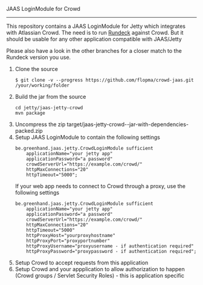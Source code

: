 JAAS LoginModule for Crowd

---

This repository contains a JAAS LoginModule for Jetty which integrates with Atlassian Crowd. The need is to run [Rundeck](http://rundeck.org) against Crowd. But it should be usable for any other application compatible with JAAS/Jetty

Please also have a look in the other branches for a closer match to the Rundeck version you use.

<ol>
<li>Clone the source

<pre><code>$ git clone -v --progress https://github.com/flopma/crowd-jaas.git /your/working/folder</code></pre>

</li>
<li>Build the jar from the source
<pre><code>cd jetty/jaas-jetty-crowd
mvn package
</code></pre>
</li>
<li>Uncompress the zip target/jaas-jetty-crowd-<version>-jar-with-dependencies-packed.zip</li>
<li>Setup JAAS LoginModule to contain the following settings
<pre><code>be.greenhand.jaas.jetty.CrowdLoginModule sufficient
	applicationName="your jetty app"
	applicationPassword="a password"
	crowdServerUrl="https://example.com/crowd/"
	httpMaxConnections="20"
	httpTimeout="5000";
</code></pre>

If your web app needs to connect to Crowd through a proxy, use the following settings

<pre><code>be.greenhand.jaas.jetty.CrowdLoginModule sufficient
	applicationName="your jetty app"
	applicationPassword="a password"
	crowdServerUrl="https://example.com/crowd/"
	httpMaxConnections="20"
	httpTimeout="5000"
	httpProxyHost="yourproxyhostname"
	httpProxyPort="proxyportnumber"
	httpProxyUsername="proxyusername - if authentication required"
	httpProxyPassword="proxypassword - if authentication required";
</code></pre>
</li>
<li>Setup Crowd to accept requests from this application</li>
<li>Setup Crowd and your appplication to allow authorization to happen (Crowd groups / Servlet Security Roles) - this is application specific</li>
</ol>
